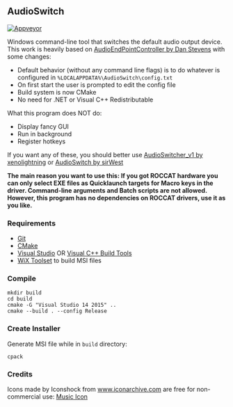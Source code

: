 ## AudioSwitch

[![Appveyor](https://ci.appveyor.com/api/projects/status/github/syxolk/audioswitch?svg=true)](https://ci.appveyor.com/project/syxolk/audioswitch)

Windows command-line tool that switches the default audio output device.
This work is heavily based on [AudioEndPointController by Dan Stevens](https://github.com/DanStevens/AudioEndPointController) with some
changes:
- Default behavior (without any command line flags) is to do
  whatever is configured in `%LOCALAPPDATA%\AudioSwitch\config.txt`
- On first start the user is prompted to edit the config file
- Build system is now CMake
- No need for .NET or Visual C++ Redistributable

What this program does NOT do:
- Display fancy GUI
- Run in background
- Register hotkeys

If you want any of these, you should better use
[AudioSwitcher_v1 by xenolightning](https://github.com/xenolightning/AudioSwitcher_v1) or
[AudioSwitch by sirWest](https://github.com/sirWest/AudioSwitch)

**The main reason you want to use this: If you got ROCCAT hardware you
can only select EXE files as Quicklaunch targets for Macro keys in the driver.
Command-line arguments and Batch scripts are not allowed. However, this program
has no dependencies on ROCCAT drivers, use it as you like.**

### Requirements
- [Git](https://git-scm.com/downloads)
- [CMake](https://cmake.org/download/)
- [Visual Studio](https://www.visualstudio.com/de-de/products/visual-studio-express-vs)
  OR [Visual C++ Build Tools](http://landinghub.visualstudio.com/visual-cpp-build-tools)
- [WiX Toolset](http://wixtoolset.org/releases/) to build MSI files

### Compile
```
mkdir build
cd build
cmake -G "Visual Studio 14 2015" ..
cmake --build . --config Release
```

### Create Installer
Generate MSI file while in `build` directory:
```
cpack
```

### Credits
Icons made by Iconshock from www.iconarchive.com are free for non-commercial use:
[Music Icon](http://www.iconarchive.com/show/super-vista-general-icons-by-iconshock/music-icon.html)
